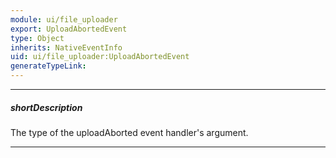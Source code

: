 ```yaml
---
module: ui/file_uploader
export: UploadAbortedEvent
type: Object
inherits: NativeEventInfo
uid: ui/file_uploader:UploadAbortedEvent
generateTypeLink: 
---
```

---
##### shortDescription
The type of the uploadAborted event handler's argument.

---
<!-- Description goes here -->